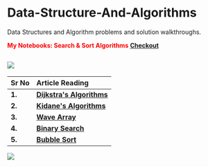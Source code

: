 # Data-Structure-And-Algorithms
Data Structures and Algorithm problems and solution walkthroughs.

**<Span style="color:red;">My Notebooks: Search & Sort Algorithms</span>**  [**Checkout**](https://github.com/PranavlovesData/Data-Structure-And-Algorithms/tree/main/Sort%20%26%20Search%20Alogrithms) 

## ![](https://media.giphy.com/media/xTiTnM6WqhU5bcOxXy/giphy.gif)




| **Sr No** | **Article Reading**                                          |
| --------- | :----------------------------------------------------------- |
| **1.**    | **[Dijkstra's Algorithms](https://github.com/PranavlovesData/Data-Structure-And-Algorithms/blob/main/Dijkstra's-Algorithms)** |
| **2.**    | **[Kidane's Algorithms](https://github.com/PranavlovesData/Data-Structure-And-Algorithms/blob/main/Kidane's-Alogrithm)** |
| **3.**    | **[Wave Array](https://github.com/PranavlovesData/Data-Structure-And-Algorithms/blob/main/Wave-Array)** |
| **4.**    | **[Binary Search](https://github.com/PranavlovesData/Data-Structure-And-Algorithms/blob/main/Sort%20%26%20Search%20Alogrithms/Binary%20Search.txt)** |
| **5.**    | **[Bubble Sort](https://github.com/PranavlovesData/Data-Structure-And-Algorithms/blob/main/Sort%20%26%20Search%20Alogrithms/Sorting%20Algorithms/Bubble%20Sort.txt)** |


![](https://in.pinterest.com/pin/2040762321801971/visual-search/?imageSignature=5491043d4f4c66d1e1a85cb987fb886a)



